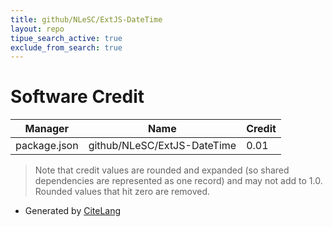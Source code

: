 ```yaml
---
title: github/NLeSC/ExtJS-DateTime
layout: repo
tipue_search_active: true
exclude_from_search: true
---
```

# Software Credit

|Manager|Name|Credit|
|-------|----|------|
|package.json|github/NLeSC/ExtJS-DateTime|0.01|


> Note that credit values are rounded and expanded (so shared dependencies are represented as one record) and may not add to 1.0. Rounded values that hit zero are removed.


- Generated by [CiteLang](https://github.com/vsoch/citelang)
